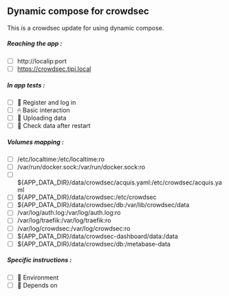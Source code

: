 ## Dynamic compose for crowdsec
This is a crowdsec update for using dynamic compose.
##### Reaching the app :
- [ ] http://localip:port
- [ ] https://crowdsec.tipi.local
##### In app tests :
- [ ] 📝 Register and log in
- [ ] 🖱 Basic interaction
- [ ] 🌆 Uploading data
- [ ] 🔄 Check data after restart
##### Volumes mapping :
- [ ] /etc/localtime:/etc/localtime:ro
- [ ] /var/run/docker.sock:/var/run/docker.sock:ro
- [ ] ${APP_DATA_DIR}/data/crowdsec/acquis.yaml:/etc/crowdsec/acquis.yaml
- [ ] ${APP_DATA_DIR}/data/crowdsec:/etc/crowdsec
- [ ] ${APP_DATA_DIR}/data/crowdsec/db:/var/lib/crowdsec/data
- [ ] /var/log/auth.log:/var/log/auth.log:ro
- [ ] /var/log/traefik:/var/log/traefik:ro
- [ ] /var/log/crowdsec:/var/log/crowdsec:ro
- [ ] ${APP_DATA_DIR}/data/crowdsec-dashboard/data:/data
- [ ] ${APP_DATA_DIR}/data/crowdsec/db:/metabase-data
##### Specific instructions :
- [ ] 🌳 Environment
- [ ] 🔗 Depends on
